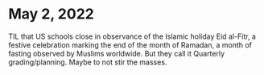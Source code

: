 # May 2, 2022

TIL that US schools close in observance of the Islamic holiday Eid al-Fitr, a festive celebration marking the end of the month of Ramadan, a month of fasting observed by Muslims worldwide.
But they call it Quarterly grading/planning. Maybe to not stir the masses.

